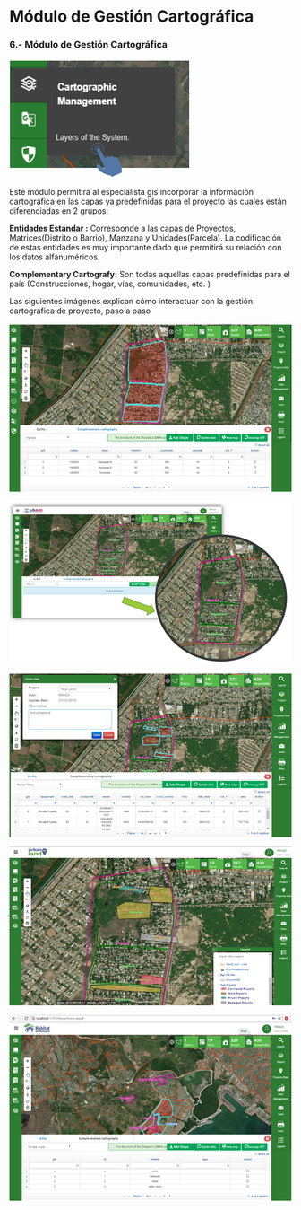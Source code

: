 # Módulo de Gestión Cartográfica

### 6.- Módulo de Gestión Cartográfica

![](../.gitbook/assets/image%20%284%29.png)

Este módulo permitirá al especialista gis incorporar la información cartográfica en las capas ya predefinidas para el proyecto las cuales están diferenciadas en 2 grupos:

**Entidades Estándar :**  Corresponde a las capas de Proyectos,  Matrices\(Distrito o Barrio\), Manzana y Unidades\(Parcela\).  La codificación de estas entidades es muy importante dado que permitirá  su relación con los datos alfanuméricos.

**Complementary Cartografy:** Son todas aquellas capas predefinidas para el país \(Construcciones, hogar,  vías, comunidades, etc. \)

Las siguientes imágenes explican cómo interactuar  con la gestión cartográfica de proyecto, paso a paso

![](../.gitbook/assets/image%20%28121%29.png)

![](../.gitbook/assets/image%20%28153%29.png)

![](../.gitbook/assets/image%20%28138%29.png)

![](../.gitbook/assets/image%20%287%29.png)

![](../.gitbook/assets/image%20%2868%29.png)



